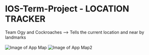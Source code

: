# IOS-Term-Project - LOCATION TRACKER
Team Ogy and Cockroaches --> Tells the current location and near by landmarks <br/><br/>
![Image of App Map](https://github.com/YashsviG/IOS-Term-Project/blob/main/pic_1.jpeg) 
![Image of App Map2](https://github.com/YashsviG/IOS-Term-Project/blob/main/pic_2.jpeg) <br/>
